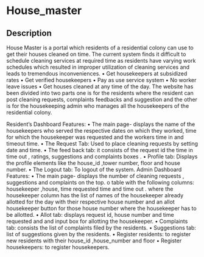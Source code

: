 # House_master

## Description

House Master is a portal which residents of a residential colony can use to get their houses cleaned on time. The current system finds it difficult to schedule cleaning services at required time as residents have varying work schedules which resulted in improper utilization of cleaning services and leads to tremendous inconveniences.
•	Get housekeepers at subsidized rates
•	Get verified housekeepers
•	Pay as use service system
•	No worker leave issues
•	Get houses cleaned at any time of the day.
The website has been divided into two parts one is for the residents where the resident can post cleaning requests, complaints feedbacks and suggestion and the other is for the housekeeping admin who manages all the housekeepers of the residential colony.

Resident’s Dashboard Features:
•	The main page- displays the name of the housekeepers who served the respective dates on which they worked, time for which the housekeeper was requested and the workers time in and timeout time.
•	The Request Tab: Used to place cleaning requests by setting date and time.
•	The feed back tab: it consists of the request id the time in time out , ratings, suggestions and complaints boxes .
•	Profile tab: Displays the profile elements like the house_id ,tower number, floor and house number.
•	The Logout tab: To logout of the system.
Admin Dashboard Features:
•	The main page- displays the number of cleaning requests , suggestions and complaints on the top.
o	table with the following columns: housekeeper ,house, time requested time and time out . where the housekeeper column has the list of names of the housekeeper already allotted for the day with their respective house number and an allot housekeeper button for those house number where the housekeeper has to be allotted.
•	Allot tab: displays request id, house number and time requested  and and input box for allotting the housekeeper.
•	Complaints tab: consists the list of complaints filed by the residents.
•	Suggestions tab: list of suggestions given by the residents.
•	Register residents: to register new residents with their house_id ,house_number and floor
•	Register housekeepers: to register housekeepers.

